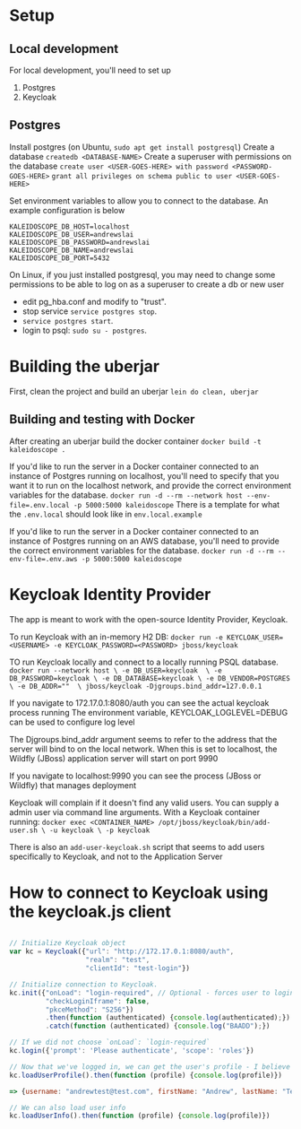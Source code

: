 # Setup

## Local development

For local development, you'll need to set up
1) Postgres
2) Keycloak

## Postgres
Install postgres (on Ubuntu, `sudo apt get install postgresql`)
Create a database `createdb <DATABASE-NAME>` 
Create a superuser with permissions on the database
`create user <USER-GOES-HERE> with password <PASSWORD-GOES-HERE>`
`grant all privileges on schema public to user <USER-GOES-HERE>`

Set environment variables to allow you to connect to the database.
An example configuration is below
```
KALEIDOSCOPE_DB_HOST=localhost
KALEIDOSCOPE_DB_USER=andrewslai
KALEIDOSCOPE_DB_PASSWORD=andrewslai
KALEIDOSCOPE_DB_NAME=andrewslai
KALEIDOSCOPE_DB_PORT=5432
```

On Linux, if you just installed postgresql, you may need to change some
permissions to be able to log on as a superuser to create a db or new user

- edit pg_hba.conf and modify to "trust". 
- stop service `service postgres stop`. 
- `service postgres start`. 
- login to psql: `sudo su - postgres`. 


# Building the uberjar
First, clean the project and build an uberjar `lein do clean, uberjar`

## Building and testing with Docker
After creating an uberjar build the docker container `docker build -t kaleidoscope .`

If you'd like to run the server in a Docker container connected to an instance
of Postgres running on localhost, you'll need to specify that you want it to run
on the localhost network, and provide the correct environment variables for the
database.
`docker run -d --rm --network host --env-file=.env.local -p 5000:5000 kaleidoscope`
There is a template for what the `.env.local` should look like in `env.local.example`

If you'd like to run the server in a Docker container connected to an instance
of Postgres running on an AWS database, you'll need to provide the correct
environment variables for the database.
`docker run -d --rm --env-file=.env.aws -p 5000:5000 kaleidoscope`



# Keycloak Identity Provider
The app is meant to work with the open-source Identity Provider, Keycloak. 

To run Keycloak with an in-memory H2 DB: 
`docker run -e KEYCLOAK_USER=<USERNAME> -e KEYCLOAK_PASSWORD=<PASSWORD> jboss/keycloak`

TO run Keycloak locally and connect to a locally running PSQL database.
`docker run --network host \
            -e DB_USER=keycloak  \
            -e DB_PASSWORD=keycloak \
            -e DB_DATABASE=keycloak \
            -e DB_VENDOR=POSTGRES \
            -e DB_ADDR=""  \
            jboss/keycloak -Djgroups.bind_addr=127.0.0.1`

If you navigate to 172.17.0.1:8080/auth you can see the actual keycloak process
running The environment variable, KEYCLOAK_LOGLEVEL=DEBUG can be used to
configure log level

The Djgroups.bind_addr argument seems to refer to the address that the server
will bind to on the local network. When this is set to localhost, the Wildfly
(JBoss) application server will start on port 9990

If you navigate to localhost:9990 you can see the process (JBoss or Wildfly)
that manages deployment

Keycloak will complain if it doesn't find any valid users. You can supply a
admin user via command line arguments. With a Keycloak container running:
`docker exec <CONTAINER_NAME> /opt/jboss/keycloak/bin/add-user.sh \
        -u keycloak \
        -p keycloak`

There is also an `add-user-keycloak.sh` script that seems to add users
specifically to Keycloak, and not to the Application Server


# How to connect to Keycloak using the keycloak.js client


``` javascript

// Initialize Keycloak object
var kc = Keycloak({"url": "http://172.17.0.1:8080/auth",
                   "realm": "test", 
                   "clientId": "test-login"})

// Initialize connection to Keycloak.
kc.init({"onLoad": "login-required", // Optional - forces user to login at init time
         "checkLoginIframe": false,
         "pkceMethod": "S256"})
         .then(function (authenticated) {console.log(authenticated);})
         .catch(function (authenticated) {console.log("BAADD");})

// If we did not choose `onLoad`: `login-required`
kc.login({'prompt': 'Please authenticate', 'scope': 'roles'})

// Now that we've logged in, we can get the user's profile - I believe this also loads kc.token and kc.idToken, which are the JWTs used to access Keycloak
kc.loadUserProfile().then(function (profile) {console.log(profile)})

=> {username: "andrewtest@test.com", firstName: "Andrew", lastName: "Test", email: "andrewtest@test.com", emailVerified: false, …}attributes: {}email: "andrewtest@test.com"emailVerified: falsefirstName: "Andrew"lastName: "Test"username: "andrewtest@test.com"__proto__: Object

// We can also load user info
kc.loadUserInfo().then(function (profile) {console.log(profile)})

```

